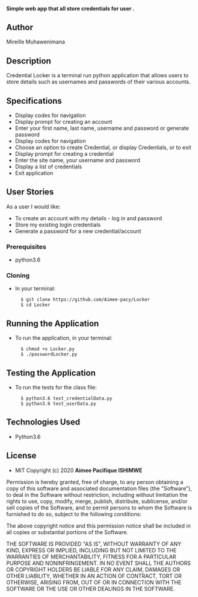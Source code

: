 #### Simple web app that  all store credentials for user .
## Author
Mireille Muhawenimana


## Description
Credential Locker is a terminal run python application that allows users to store details such as usernames and passwords of their various accounts.

## Specifications
* Display codes for navigation
* Display prompt for creating an account
* Enter your first name, last name, username and password or generate password
* Display codes for navigation
* Choose an option to create Credential, or display Credentials, or to exit 
* Display prompt for creating a credential
* Enter the site name, your username and password 
* Display a list of credentials 
* Exit application


## User Stories

As a user I would like:
* To create an account with my details - log in and password
* Store my existing login credentials
* Generate a password for a new credential/account

### Prerequisites
* python3.6

### Cloning
* In your terminal:
        
        $ git clone https://github.com/Aimee-pacy/Locker
        $ cd Locker

## Running the Application
* To run the application, in your terminal:

        $ chmod +x Locker.py
        $ ./passwordLocker.py
        
## Testing the Application
* To run the tests for the class file:

        $ python3.6 test_credentialData.py
        $ python3.6 test_userData.py

        
## Technologies Used
* Python3.6

## License

* MIT 
Copyright (c) 2020 **Aimee Pacifique ISHIMWE**

Permission is hereby granted, free of charge, to any person obtaining a copy of this software and associated documentation files (the "Software"), to deal in the Software without restriction, including without limitation the rights to use, copy, modify, merge, publish, distribute, sublicense, and/or sell copies of the Software, and to permit persons to whom the Software is furnished to do so, subject to the following conditions:

The above copyright notice and this permission notice shall be included in all copies or substantial portions of the Software.

THE SOFTWARE IS PROVIDED "AS IS", WITHOUT WARRANTY OF ANY KIND, EXPRESS OR IMPLIED, INCLUDING BUT NOT LIMITED TO THE WARRANTIES OF MERCHANTABILITY, FITNESS FOR A PARTICULAR PURPOSE AND NONINFRINGEMENT. IN NO EVENT SHALL THE AUTHORS OR COPYRIGHT HOLDERS BE LIABLE FOR ANY CLAIM, DAMAGES OR OTHER LIABILITY, WHETHER IN AN ACTION OF CONTRACT, TORT OR OTHERWISE, ARISING FROM, OUT OF OR IN CONNECTION WITH THE SOFTWARE OR THE USE OR OTHER DEALINGS IN THE SOFTWARE.
